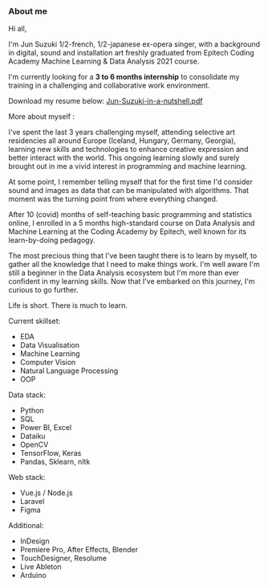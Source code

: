 ### About me

Hi all,

I'm Jun Suzuki 1/2-french, 1/2-japanese ex-opera singer,
with a background in digital, sound and installation art
freshly graduated from Epitech Coding Academy
Machine Learning & Data Analysis 2021 course.

I'm currently looking for a **3 to 6 months internship** to consolidate my training in a challenging and collaborative work environment.

Download my resume below:
[Jun-Suzuki-in-a-nutshell.pdf](https://github.com/szkjn/resume/files/7368401/CV_ML_OCT2021_v1.2.pdf)

More about myself :

I've spent the last 3 years challenging myself, attending selective art residencies all around Europe (Iceland, Hungary, Germany, Georgia), learning new skills and technologies to enhance creative expression and better interact with the world. This ongoing learning slowly and surely brought out in me a vivid interest in programming and machine learning.

At some point, I remember telling myself that for the first time I'd consider sound and images as data that can be manipulated with algorithms. That moment was the turning point from where everything changed.

After 10 (covid) months of self-teaching basic programming and statistics online, I enrolled in a 5 months high-standard course on Data Analysis and Machine Learning at the Coding Academy by Epitech, well known for its learn-by-doing pedagogy.

The most precious thing that I've been taught there is to learn by myself, to gather all the knowledge that I need to make things work. I'm well aware I'm still a beginner in the Data Analysis ecosystem but I'm more than ever confident in my learning skills. Now that I've embarked on this journey, I'm curious to go further.

Life is short. There is much to learn.

Current skillset:
+ EDA
+ Data Visualisation
+ Machine Learning
+ Computer Vision
+ Natural Language Processing
+ OOP

Data stack:
+ Python
+ SQL
+ Power BI, Excel
+ Dataiku
+ OpenCV
+ TensorFlow, Keras
+ Pandas, Sklearn, nltk

Web stack:
+ Vue.js / Node.js
+ Laravel
+ Figma

Additional:
+ InDesign
+ Premiere Pro, After Effects, Blender
+ TouchDesigner, Resolume
+ Live Ableton
+ Arduino
